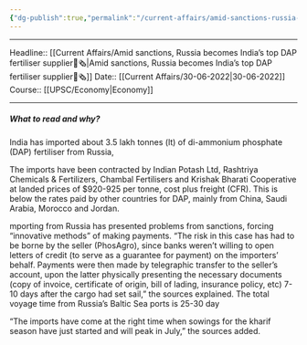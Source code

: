 ```yaml
---
{"dg-publish":true,"permalink":"/current-affairs/amid-sanctions-russia-becomes-india-s-top-dap-fertiliser-supplier/","dgHomeLink":true,"dgPassFrontmatter":false}
---
```


----
Headline:: [[Current Affairs/Amid sanctions, Russia becomes India’s top DAP fertiliser supplier📰🗞️|Amid sanctions, Russia becomes India’s top DAP fertiliser supplier📰🗞️]]
Date:: [[Current Affairs/30-06-2022|30-06-2022]]
Course:: [[UPSC/Economy|Economy]] 

----
##### What to read and why? 



India has imported about 3.5 lakh tonnes (lt) of di-ammonium phosphate (DAP) fertiliser from Russia,

The imports have been contracted by Indian Potash Ltd, Rashtriya Chemicals & Fertilizers, Chambal Fertilisers and Krishak Bharati Cooperative at landed prices of $920-925 per tonne, cost plus freight (CFR). This is below the rates paid by other countries for DAP, mainly from China, Saudi Arabia, Morocco and Jordan.



mporting from Russia has presented problems from sanctions, forcing “innovative methods” of making payments. “The risk in this case has had to be borne by the seller (PhosAgro), since banks weren’t willing to open letters of credit (to serve as a guarantee for payment) on the importers’ behalf. Payments were then made by telegraphic transfer to the seller’s account, upon the latter physically presenting the necessary documents (copy of invoice, certificate of origin, bill of lading, insurance policy, etc) 7-10 days after the cargo had set sail,” the sources explained. The total voyage time from Russia’s Baltic Sea ports is 25-30 day

“The imports have come at the right time when sowings for the kharif season have just started and will peak in July,” the sources added.
